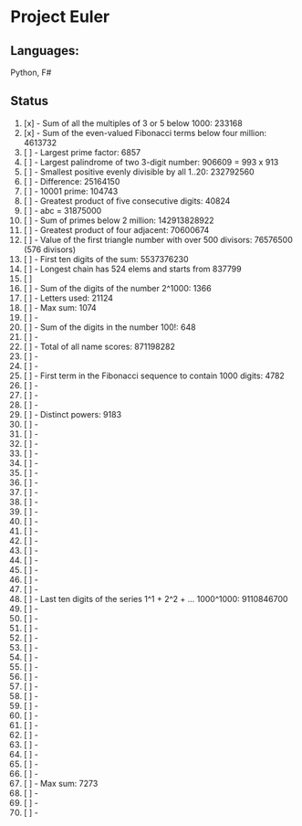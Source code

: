 Project Euler
====================

Languages:
--------------------

Python, F# 

Status
--------------------

1.  [x] -  Sum of all the multiples of 3 or 5 below 1000: 233168
2.  [x] -  Sum of the even-valued Fibonacci terms below four million: 4613732
3.  [ ] -  Largest prime factor: 6857
4.  [ ] -  Largest palindrome of two 3-digit number: 906609 = 993 x 913
5.  [ ] -  Smallest positive evenly divisible by all 1..20: 232792560
6.  [ ] -  Difference: 25164150
7.  [ ] -  10001 prime: 104743
8.  [ ] -  Greatest product of five consecutive digits: 40824
9.  [ ] -  a*b*c = 31875000
10. [ ] -  Sum of primes below 2 million: 142913828922
11. [ ] -  Greatest product of four adjacent: 70600674
12. [ ] -  Value of the first triangle number with over 500 divisors: 76576500 (576 divisors)
13. [ ] -  First ten digits of the sum: 5537376230
14. [ ] -  Longest chain has 524 elems and starts from 837799
15. [ ]
16. [ ] -  Sum of the digits of the number 2^1000: 1366
17. [ ] -  Letters used: 21124
18. [ ] -  Max sum: 1074
19. [ ] -  
20. [ ] -  Sum of the digits in the number 100!: 648
21. [ ] -  
22. [ ] -  Total of all name scores: 871198282
23. [ ] -  
24. [ ] -  
25. [ ] -  First term in the Fibonacci sequence to contain 1000 digits: 4782
26. [ ] -  
27. [ ] -  
28. [ ] -  
29. [ ] -  Distinct powers: 9183
30. [ ] -  
31. [ ] -  
32. [ ] -  
33. [ ] -  
34. [ ] -  
35. [ ] -  
36. [ ] -  
37. [ ] -  
38. [ ] -  
39. [ ] -  
40. [ ] -  
41. [ ] -  
42. [ ] -  
43. [ ] -  
44. [ ] -  
45. [ ] -  
46. [ ] -  
47. [ ] -  
48. [ ] -  Last ten digits of the series 1^1 + 2^2 + ... 1000^1000: 9110846700
49. [ ] -  
50. [ ] -  
51. [ ] -  
52. [ ] -  
53. [ ] -  
54. [ ] -  
55. [ ] -  
56. [ ] -  
57. [ ] -  
58. [ ] -  
59. [ ] -  
60. [ ] -  
61. [ ] -  
62. [ ] -  
63. [ ] -  
64. [ ] -  
65. [ ] -  
66. [ ] -  
67. [ ] -  Max sum: 7273
68. [ ] -  
69. [ ] -  
70. [ ] -  
